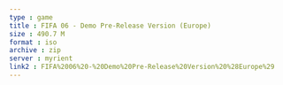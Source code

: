 ```yaml
---
type : game
title : FIFA 06 - Demo Pre-Release Version (Europe)
size : 490.7 M
format : iso
archive : zip
server : myrient
link2 : FIFA%2006%20-%20Demo%20Pre-Release%20Version%20%28Europe%29
---
```

